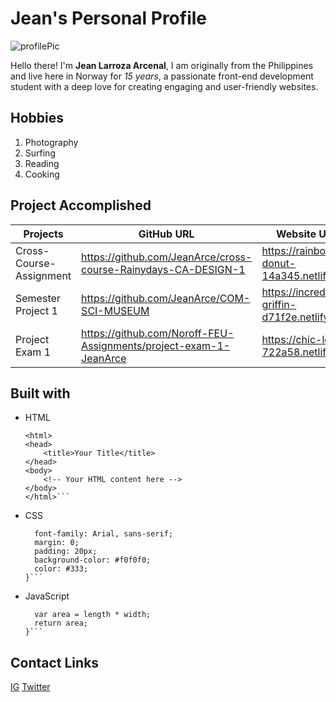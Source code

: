 # Jean's Personal Profile
![profilePic](https://drive.google.com/uc?export=view&id=18GQEgGi_OVqHcGtZucUvFR5z24e_w3M0)

Hello there! I'm **Jean Larroza Arcenal**, I am originally from the Philippines and live here in Norway for *15 years*, a passionate front-end development student with a deep love for creating engaging and user-friendly websites.
## Hobbies

1. Photography
2. Surfing
3. Reading
4. Cooking

## Project Accomplished

| Projects                |             GitHub URL                                            |       Website URL                               |
| --------                | --------                                                          | --------                                        |
| Cross-Course- Assignment|  https://github.com/JeanArce/cross-course-Rainydays-CA-DESIGN-1   | https://rainbow-donut-14a345.netlify.app        |
| Semester Project 1      | https://github.com/JeanArce/COM-SCI-MUSEUM                        | https://incredible-griffin-d71f2e.netlify.app   |
| Project Exam 1          | https://github.com/Noroff-FEU-Assignments/project-exam-1-JeanArce | https://chic-lolly-722a58.netlify.app           |

## Built with 
- HTML
    ```<!DOCTYPE html>
    <html>
    <head>
        <title>Your Title</title>
    </head>
    <body>
        <!-- Your HTML content here -->
    </body>
    </html>```

- CSS
    ```body {
      font-family: Arial, sans-serif;
      margin: 0;
      padding: 20px;
      background-color: #f0f0f0;
      color: #333;
    }```
- JavaScript
    ```function calculateRectangleArea(length, width) {
      var area = length * width;
      return area;
    }```
    
## Contact Links

[IG](https://l.facebook.com/l.php?u=https%3A%2F%2Finstagram.com%2Fjin_rcnal%3Figshid%3DMjEwN2IyYWYwYw%253D%253D%26fbclid%3DIwAR2HJDdoVPu3IH03ruHX6Q9Uj_wYhApVL43tLzmZMJjq9wKyZFc_qwFMyVA&h=AT09hNrxY0e-IVCngGdAhDDH5TTvgSyx235GdBKH8PdWtV1dQWdPogLw2-hM1R6OM4zJOSibUDm6rqhQ-WEfqtUeFwnyIwCboefSz2Q4UwBQHu1VtKcuqfzku8TkNmIr7zs)
[Twitter]()




